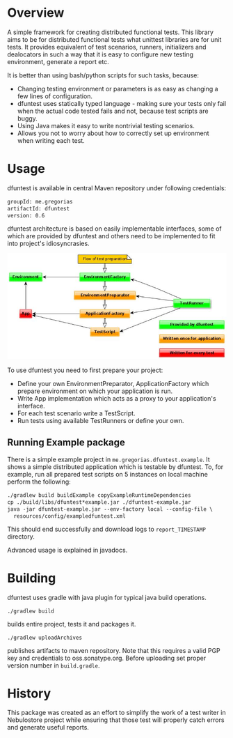Overview
========

A simple framework for creating distributed functional tests. This library aims
to be for distributed functional tests what unittest libraries are for unit
tests.  It provides equivalent of test scenarios, runners, initializers and
dealocators in such a way that it is easy to configure new testing environment,
generate a report etc.

It is better than using bash/python scripts for such tasks, because:

* Changing testing environment or parameters is as easy as changing a few lines
  of configuration.
* dfuntest uses statically typed language - making sure your tests only fail
  when the actual code tested fails and not, because test scripts are buggy.
* Using Java makes it easy to write nontrivial testing scenarios.
* Allows you not to worry about how to correctly set up environment when
  writing each test.

Usage
=====

dfuntest is available in central Maven repository under following credentials:

    groupId: me.gregorias
    artifactId: dfuntest
    version: 0.6

dfuntest architecture is based on easily implementable interfaces, some of which
are provided by dfuntest and others need to be implemented to fit into
project's idiosyncrasies.

![Interface architecture](doc/dfuntest.jpg)

To use dfuntest you need to first prepare your project:

* Define your own EnvironmentPreparator, ApplicationFactory which prepare
  environment on which your application is run.
* Write App implementation which acts as a proxy to your application's
  interface.
* For each test scenario write a TestScript.
* Run tests using available TestRunners or define your own.

Running Example package
-----------------------

There is a simple example project in <code>me.gregorias.dfuntest.example</code>.
It shows a simple distributed application which is testable by dfuntest. To, for
example, run all prepared test scripts on 5 instances on local machine perform
the following:

    ./gradlew build buildExample copyExampleRuntimeDependencies
    cp ./build/libs/dfuntest*example.jar ./dfuntest-example.jar
    java -jar dfuntest-example.jar --env-factory local --config-file \
      resources/config/exampledfuntest.xml

This should end successfully and download logs to <code>report_TIMESTAMP</code>
directory.

Advanced usage is explained in javadocs.

Building
========

dfuntest uses gradle with java plugin for typical java build operations.

    ./gradlew build

builds entire project, tests it and packages it.

    ./gradlew uploadArchives

publishes artifacts to maven repository. Note that this requires a valid PGP key
and credentials to oss.sonatype.org. Before uploading set proper version
number in <code>build.gradle</code>.

History
=======

This package was created as an effort to simplify the work of a test writer in
Nebulostore project while ensuring that those test will properly catch errors
and generate useful reports. 
